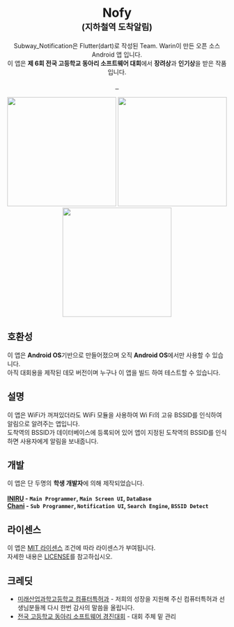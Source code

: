 <h1 align="center">
  <b>Nofy</b>
  <br>
  <sub><sup><b>(지하철역 도착알림)</b></sup></sub>
  <br>
</h1>

<p align="center">
  Subway_Notification은 Flutter(dart)로 작성된 Team. Warin이 만든 오픈 소스 Android 앱 입니다.</br>
  이 앱은 <b>제 6회 전국 고등학교 동아리 소프트웨어 대회</b>에서 <b>장려상</b>과 <b>인기상</b>을 받은 작품 입니다.
</p>
<p align="center">
  <a href="https://flutter.dev">
        <img src="https://img.shields.io/badge/Flutter-02569B?style=flat&logo=Flutter&logoColor=white" alt="">
  </a>
  <a href="https://dart.dev">
        <img src="https://img.shields.io/badge/Dart-0175C2?style=flat&logo=Dart&logoColor=white" alt="">
  </a>
  <a href="https://www.android.com/">
        <img src="https://img.shields.io/badge/Android-3DDC84?style=flat&logo=Android&logoColor=white" alt="">
  </a>
  
  <br>
  <br>
  <img src="https://user-images.githubusercontent.com/75632393/232936335-3b9cf0a8-23b2-4d0f-ae04-7479ac6a1912.jpg" alt="" width="250px">
  <img src="https://user-images.githubusercontent.com/75632393/232938039-3fbccbbf-3fcd-4933-afe6-e608aadccc66.jpg" alt="" width="250px">
  <img src="https://user-images.githubusercontent.com/75632393/232938149-baa3c809-98f5-42ec-bf3e-f0c42ff336b8.jpg" alt="" width="250px">
</p>

## 호환성

이 앱은 <b>Android OS</b>기반으로 만들어졌으며 오직 <b>Android OS</b>에서만 사용할 수 있습니다. <br>
아직 대회용을 제작된 데모 버전이며 누구나 이 앱을 빌드 하여 테스트할 수 있습니다.

## 설명

이 앱은 WiFi가 꺼져있더라도 WiFi 모듈을 사용하여 Wi Fi의 고유 BSSID를 인식하여 알림으로 알려주는 앱입니다. <br>
도착역의 BSSID가 데이터베이스에 등록되어 있어 앱이 지정된 도착역의 BSSID를 인식하면 사용자에게 알림을 보내줍니다.

## 개발

이 앱은 단 두명의 <b>학생 개발자</b>에 의해 제작되었습니다.<br><br>
<b>[INIRU](https://github.com/INIRU) - `Main Programmer`, `Main Screen UI`, `DataBase`</b> <br>
<b>[Chani](https://github.com/chani1110) - `Sub Programmer`, `Notification UI`, `Search Engine`, `BSSID Detect`</b>

## 라이센스

이 앱은 <a href="https://github.com/INIRU/Subway_Notification/blob/main/LICENSE" target="_blank">MIT 라이센스</a> 조건에 따라 라이센스가 부여됩니다. <br>
자세한 내용은 [LICENSE](LICENSE)를 참고하십시오.

## 크레딧

- [미래산업과학고등학교 컴퓨터특허과](https://mist.sen.hs.kr) - 저희의 성장을 지원해 주신 컴퓨터특허과 선생님분들께 다시 한번 감사의 말씀을 올립니다.
- [전국 고등학교 동아리 소프트웨어 경진대회](https://www.highschool-swcontest.net) - 대회 주체 밑 관리
